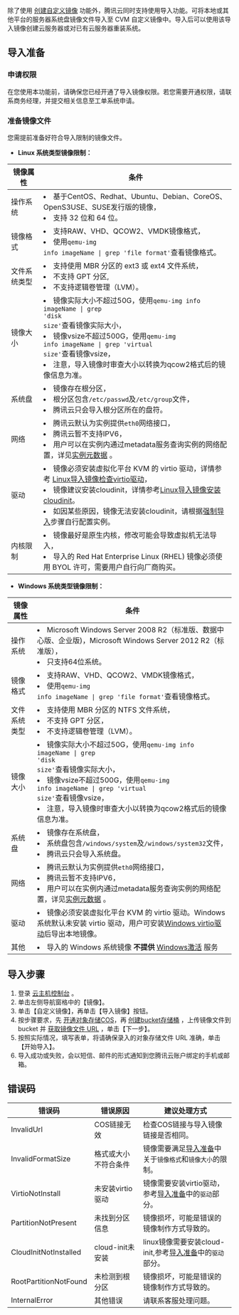 除了使用 [创建自定义镜像](/doc/product/213/4942) 功能外，腾讯云同时支持使用导入功能。可将本地或其他平台的服务器系统盘镜像文件导入至 CVM 自定义镜像中。导入后可以使用该导入镜像创建云服务器或对已有云服务器重装系统。
## 导入准备
### 申请权限
在您使用本功能前，请确保您已经开通了导入镜像权限。若您需要开通权限，请联系商务经理，并提交相关信息至工单系统申请。

### 准备镜像文件
您需提前准备好符合导入限制的镜像文件。
 - **Linux 系统类型镜像限制：**

| 镜像属性 | 条件 |
|---------|---------|
| 操作系统 | <li>基于CentOS、Redhat、Ubuntu、Debian、CoreOS、OpenS3USE、SUSE发行版的镜像，<br><li>支持 32 位和 64 位。 |
| 镜像格式 | <li>支持RAW、VHD、QCOW2、VMDK镜像格式， <br><li>使用<code>qemu-img info imageName &#124; grep 'file format'</code>查看镜像格式。|
| 文件系统类型 | <li>支持使用 MBR 分区的 ext3 或 ext4 文件系统，<br><li>不支持 GPT 分区, <br><li>不支持逻辑卷管理（LVM）。 |
| 镜像大小 | <li>镜像实际大小不超过50G，使用<code>qemu-img info imageName &#124; grep 'disk size'</code>查看镜像实际大小，<br><li>镜像vsize不超过500G，使用<code>qemu-img info imageName &#124; grep 'virtual size'</code>查看镜像vsize，<br><li>注意，导入镜像时审查大小以转换为qcow2格式后的镜像信息为准。 |
| 系统盘 | <li>镜像存在根分区，<br><li>根分区包含`/etc/passwd`及`/etc/group`文件，<br><li>腾讯云只会导入根分区所在的盘符。 |
| 网络 | <li> 腾讯云默认为实例提供`eth0`网络接口，<br><li>腾讯云暂不支持IPV6，<br><li>用户可以在实例内通过metadata服务查询实例的网络配置，详见[实例元数据](/document/product/213/4934) 。|
| 驱动 | <li>镜像必须安装虚拟化平台 KVM 的 virtio 驱动，详情参考 [Linux导入镜像检查virtio驱动](/document/product/213/9929)，<br><li>镜像建议安装cloudinit，详情参考[Linux导入镜像安装cloudinit](/document/product/213/12587)。<br><li>如因某些原因，镜像无法安装cloudinit，请根据[强制导入](/document/product/213/12849)步骤自行配置实例。|
| 内核限制 | <li>镜像最好是原生内核，修改可能会导致虚拟机无法导入，<br><li>导入的 Red Hat Enterprise Linux (RHEL)    镜像必须使用 BYOL 许可，需要用户自行向厂商购买。 |

 - **Windows 系统类型镜像限制：**

| 镜像属性 | 条件 |
|---------|---------|
| 操作系统 | <li>Microsoft Windows Server 2008 R2（标准版、数据中心版、企业版)，Microsoft Windows Server 2012 R2（标准版），<br><li>只支持64位系统。 |
| 镜像格式 | <li>支持RAW、VHD、QCOW2、VMDK镜像格式， <br><li>使用<code>qemu-img info imageName &#124; grep 'file format'</code>查看镜像格式。 |
| 文件系统类型 | <li>支持使用 MBR 分区的 NTFS 文件系统，<br><li>不支持 GPT 分区， <br><li>不支持逻辑卷管理（LVM）。 |
| 镜像大小 | <li>镜像实际大小不超过50G，使用<code>qemu-img info imageName &#124; grep 'disk size'</code>查看镜像实际大小，<br><li>镜像vsize不超过500G，使用<code>qemu-img info imageName &#124; grep 'virtual size'</code>查看镜像vsize，<br><li>注意，导入镜像时审查大小以转换为qcow2格式后的镜像信息为准。 |
| 系统盘 | <li>镜像存在系统盘，<br><li>系统盘包含`/windows/system`及`/windows/system32`文件，<br><li>腾讯云只会导入系统盘。 |
| 网络 | <li> 腾讯云默认为实例提供`eth0`网络接口，<br><li>腾讯云暂不支持IPV6，<br><li>用户可以在实例内通过metadata服务查询实例的网络配置，详见[实例元数据](/document/product/213/4934) 。|
| 驱动 | <li>镜像必须安装虚拟化平台 KVM 的 virtio 驱动。Windows系统默认未安装 virtio 驱动，用户可安装[Windows virtio驱动](http://windowsvirtio-10016717.file.myqcloud.com/InstallQCloud.exe)后导出本地镜像。 |
| 其他 | <li>导入的 Windows 系统镜像 **不提供** [Windows激活](/doc/product/213/%E6%AD%A3%E7%89%88%E6%BF%80%E6%B4%BB) 服务 |

## 导入步骤
 1. 登录 [云主机控制台](https://console.cloud.tencent.com/cvm/) 。
 2. 单击左侧导航窗格中的【镜像】。
 3. 单击【自定义镜像】，再单击【导入镜像】按钮。
 4. 按步骤要求，先 [开通对象存储COS](https://console.cloud.tencent.com/cos4/index)，再 [创建bucket存储桶](/doc/product/436/6232) ，上传镜像文件到 bucket 并 [获取镜像文件 URL](/doc/product/436/6260) ，单击【下一步】。
 5. 按照实际情况，填写表单，将请确保录入的对象存储文件 URL 准确，单击【开始导入】。
 6. 导入成功或失败，会以短信、邮件的形式通知到您腾讯云账户绑定的手机或邮箱。

## 错误码
 
|错误码|错误原因|建议处理方式|
|-----|-----|-----|
|InvalidUrl|COS链接无效|检查COS链接与导入镜像链接是否相同。|
|InvalidFormatSize|格式或大小不符合条件|镜像需要满足[导入准备](#导入准备)中关于`镜像格式`和`镜像大小`的限制。|
|VirtioNotInstall|未安装virtio驱动|镜像需要安装virtio驱动，参考[导入准备](#导入准备)中的`驱动`部分。|
|PartitionNotPresent|未找到分区信息|镜像损坏，可能是错误的镜像制作方式导致的。|
|CloudInitNotInstalled|cloud-init未安装|linux镜像需要安装cloud-init,参考[导入准备](#导入准备)中的`驱动`部分。|
|RootPartitionNotFound|未检测到根分区|镜像损坏，可能是错误的镜像制作方式导致的。|
|InternalError|其他错误|请联系客服处理问题。|

